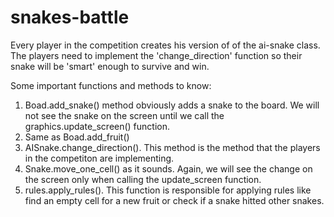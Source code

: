 # snakes-battle

Every player in the competition creates his version of of the ai-snake class.
The players need to implement the 'change_direction' function so their snake will be 'smart' enough to survive and win.



Some important functions and methods to know:
  1. Boad.add_snake() method obviously adds a snake to the board. We will not see the snake on the screen until we call the graphics.update_screen() function.
  2. Same as Boad.add_fruit()
  3. AISnake.change_direction(). This method is the method that the players in the competiton are implementing.
  4. Snake.move_one_cell() as it sounds. Again, we will see the change on the screen only when calling the update_screen function.
  5. rules.apply_rules(). This function is responsible for applying rules like find an empty cell for a new fruit or check if a snake hitted other snakes.
  

